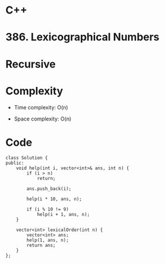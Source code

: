 # C++
<!-- Describe your first thoughts on how to solve this problem. -->
# 386. Lexicographical Numbers
# Recursive
<!-- Describe your approach to solving the problem. -->

# Complexity
- Time complexity: O(n)
<!-- Add your time complexity here, e.g. $$O(n)$$ -->

- Space complexity: O(n)
<!-- Add your space complexity here, e.g. $$O(n)$$ -->

# Code
```
class Solution {
public:
    void help(int i, vector<int>& ans, int n) {
        if (i > n)
            return;

        ans.push_back(i);

        help(i * 10, ans, n);

        if (i % 10 != 9)
            help(i + 1, ans, n);
    }

    vector<int> lexicalOrder(int n) {
        vector<int> ans;
        help(1, ans, n);
        return ans;
    }
};
```
